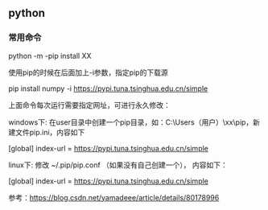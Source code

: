 ## python ##

### 常用命令 ###

  python -m -pip install XX

使用pip的时候在后面加上-i参数，指定pip的下载源

  pip install numpy -i https://pypi.tuna.tsinghua.edu.cn/simple

上面命令每次运行需要指定网址，可进行永久修改：

windows下: 在user目录中创建一个pip目录，如：C:\Users（用户）\xx\pip，新建文件pip.ini，内容如下

  [global]
  index-url = https://pypi.tuna.tsinghua.edu.cn/simple

linux下: 修改 ~/.pip/pip.conf （如果没有自己创建一个）， 内容如下：

  [global]
  index-url = https://pypi.tuna.tsinghua.edu.cn/simple

参考：https://blog.csdn.net/yamadeee/article/details/80178996
